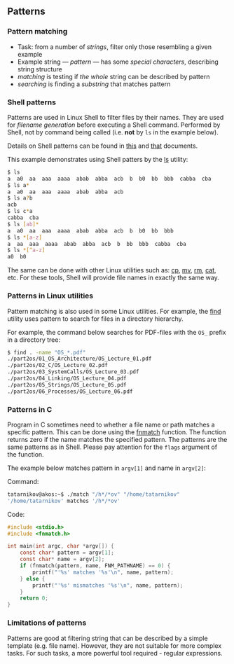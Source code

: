 Patterns
---

### Pattern matching

* Task: from a number of _strings_, filter only those resembling a given example
* Example string — _pattern_ — has some _special characters_, describing string structure
* _matching_ is testing if _the whole_ string can be described by pattern
* _searching_ is finding a _substring_ that matches pattern

### Shell patterns

Patterns are used in Linux Shell to filter files by their names.
They are used for _filename generation_ before executing a Shell command.
Performed by Shell, not by command being called (i.e. __not__ by `ls` in the example below).

Details on Shell patterns can be found in
[this](https://www.gnu.org/software/findutils/manual/html_node/find_html/Shell-Pattern-Matching.html) and
[that](https://man7.org/linux/man-pages/man7/glob.7.html)
documents.

This example demonstrates using Shell patters by
the [ls](https://man7.org/linux/man-pages/man1/ls.1.html) utility:

```bash
$ ls
a  a0  aa  aaa  aaaa  abab  abba  acb  b  b0  bb  bbb  cabba  cba
$ ls a*
a  a0  aa  aaa  aaaa  abab  abba  acb
$ ls a?b
acb
$ ls c*a
cabba  cba
$ ls [ab]*
a  a0  aa  aaa  aaaa  abab  abba  acb  b  b0  bb  bbb
$ ls *[a-z]
a  aa  aaa  aaaa  abab  abba  acb  b  bb  bbb  cabba  cba
$ ls *[^a-z]
a0  b0
```

The same can be done with other Linux utilities such as:
[cp](https://man7.org/linux/man-pages/man1/cp.1.html), 
[mv](https://man7.org/linux/man-pages/man1/mv.1.html),
[rm](https://man7.org/linux/man-pages/man1/rm.1.html),
[cat](https://man7.org/linux/man-pages/man1/cat.1.html),
etc. For these tools, Shell will provide file names in exactly the same way.

### Patterns in Linux utilities

Pattern matching is also used in some Linux utilities. For example,
the [find](https://man7.org/linux/man-pages/man1/find.1.html) utility
uses pattern to search for files in a directory hierarchy.

For example, the command below searches for PDF-files with the `OS_` prefix
in a directory tree:
```bash
$ find . -name "OS_*.pdf"
./part2os/01_OS_Architecture/OS_Lecture_01.pdf
./part2os/02_C/OS_Lecture_02.pdf
./part2os/03_SystemCalls/OS_Lecture_03.pdf
./part2os/04_Linking/OS_Lecture_04.pdf
./part2os/05_Strings/OS_Lecture_05.pdf
./part2os/06_Processes/OS_Lecture_06.pdf
```

### Patterns in C

Program in C sometimes need to whether a file name or path matches a specific pattern.
This can be done using the [fnmatch](https://www.man7.org/linux/man-pages/man3/fnmatch.3.html) function.
The function returns zero if the name matches the specified pattern.
The patterns are the same patterns as in Shell. Please pay attention for the `flags` argument
of the function.

The example below matches pattern in `argv[1]` and name in `argv[2]`:

Command:
```bash
tatarnikov@akos:~$ ./match "/h*/*ov" "/home/tatarnikov"
'/home/tatarnikov' matches '/h*/*ov'
```

Code:
```c
#include <stdio.h>
#include <fnmatch.h>

int main(int argc, char *argv[]) {
    const char* pattern = argv[1];
    const char* name = argv[2];
    if (fnmatch(pattern, name, FNM_PATHNAME) == 0) {
        printf("'%s' matches '%s'\n", name, pattern);
    } else {
        printf("'%s' mismatches '%s'\n", name, pattern);
    }
    return 0;
}
```

### Limitations of patterns

Patterns are good at filtering string that can be described by a simple template (e.g. file name).
However, they are not suitable for more complex tasks.
For such tasks, a more powerful tool required - regular expressions.
